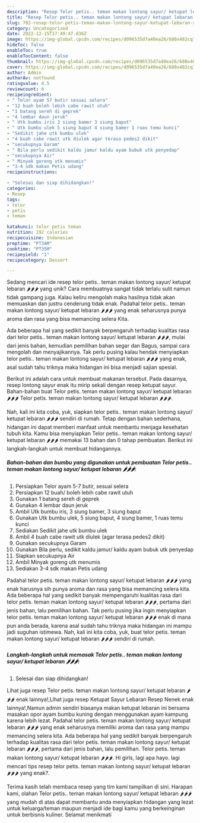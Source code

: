 ```yaml
---
description: "Resep Telor petis.. teman makan lontong sayur/ ketupat lebaran 🌶🌶🌶 yang Lezat"
title: "Resep Telor petis.. teman makan lontong sayur/ ketupat lebaran 🌶🌶🌶 yang Lezat"
slug: 702-resep-telor-petis-teman-makan-lontong-sayur-ketupat-lebaran-yang-lezat
category: Uncategorized
date: 2022-12-15T17:49:47.036Z
image: https://img-global.cpcdn.com/recipes/d096535d7a40ea26/680x482cq70/telor-petis-teman-makan-lontong-sayur-ketupat-lebaran-foto-resep-utama.jpg
hideToc: false
enableToc: true
enableTocContent: false
thumbnail: https://img-global.cpcdn.com/recipes/d096535d7a40ea26/680x482cq70/telor-petis-teman-makan-lontong-sayur-ketupat-lebaran-foto-resep-utama.jpg
cover: https://img-global.cpcdn.com/recipes/d096535d7a40ea26/680x482cq70/telor-petis-teman-makan-lontong-sayur-ketupat-lebaran-foto-resep-utama.jpg
author: Admin
authorAv: notfound
ratingvalue: 4.5
reviewcount: 6
recipeingredient:
- " Telor ayam 57 butir sesuai selera"
- "12 buah boleh lebih cabe rawit utuh"
- "1 batang sereh di geprek"
- "4 lembar daun jeruk"
- " Utk bumbu iris 3 siung bamer 3 siung baput"
- " Utk bumbu ulek 5 siung baput 4 siung bamer 1 ruas temu kunci"
- "Sedikit jahe utk bumbu ulek"
- "4 buah cabe rawit utk diulek agar terasa pedes2 dikit"
- "secukupnya Garam"
- " Bila perlu sedikit kaldu jamur kaldu ayam bubuk utk penyedap"
- "secukupnya Air"
- " Minyak goreng utk menumis"
- "3-4 sdk makan Petis udang"
recipeinstructions:

- "Selesai dan siap dihidangkan!"
categories:
- Resep
tags:
- telor
- petis
- teman

katakunci: telor petis teman 
nutrition: 192 calories
recipecuisine: Indonesian
preptime: "PT34M"
cooktime: "PT35M"
recipeyield: "1"
recipecategory: Dessert

---
```





Sedang mencari ide resep telor petis.. teman makan lontong sayur/ ketupat lebaran 🌶🌶🌶 yang unik? Cara membuatnya sangat tidak terlalu sulit namun tidak gampang juga. Kalau keliru mengolah maka hasilnya tidak akan memuaskan dan justru cenderung tidak enak. Padahal telor petis.. teman makan lontong sayur/ ketupat lebaran 🌶🌶🌶 yang enak seharusnya punya aroma dan rasa yang bisa memancing selera Kita.





Ada beberapa hal yang sedikit banyak berpengaruh terhadap kualitas rasa dari telor petis.. teman makan lontong sayur/ ketupat lebaran 🌶🌶🌶, mulai dari jenis bahan, kemudian pemilihan bahan segar dan Bagus, sampai cara mengolah dan menyajikannya. Tak perlu pusing kalau hendak menyiapkan telor petis.. teman makan lontong sayur/ ketupat lebaran 🌶🌶🌶 yang enak,      asal sudah tahu triknya maka hidangan ini bisa menjadi sajian spesial.














Berikut ini adalah cara untuk membuat makanan tersebut. Pada dasarnya, resep lontong sayur enak itu mirip sekali dengan resep ketupat sayur. Bahan-bahan buat Telor petis. teman makan lontong sayur/ ketupat lebaran 🌶🌶🌶 Telor petis. teman makan lontong sayur/ ketupat lebaran 🌶🌶🌶.






Nah, kali ini kita coba, yuk, siapkan telor petis.. teman makan lontong sayur/ ketupat lebaran 🌶🌶🌶 sendiri di rumah. Tetap dengan bahan sederhana, hidangan ini dapat memberi manfaat untuk membantu menjaga kesehatan tubuh kita. Kamu bisa menyiapkan Telor petis.. teman makan lontong sayur/ ketupat lebaran 🌶🌶🌶 memakai 13 bahan dan 0 tahap pembuatan. Berikut ini langkah-langkah untuk membuat hidangannya.

<!--inarticleads1-->

##### Bahan-bahan dan bumbu yang digunakan untuk pembuatan Telor petis.. teman makan lontong sayur/ ketupat lebaran 🌶🌶🌶:

1. Persiapkan  Telor ayam 5-7 butir, sesuai selera
1. Persiapkan 12 buah/ boleh lebih cabe rawit utuh
1. Gunakan 1 batang sereh di geprek
1. Gunakan 4 lembar daun jeruk
1. Ambil  Utk bumbu iris, 3 siung bamer, 3 siung baput
1. Gunakan  Utk bumbu ulek, 5 siung baput, 4 siung bamer, 1 ruas temu kunci
1. Sediakan Sedikit jahe utk bumbu ulek
1. Ambil 4 buah cabe rawit utk diulek (agar terasa pedes2 dikit)
1. Gunakan secukupnya Garam
1. Gunakan  Bila perlu, sedikit kaldu jamur/ kaldu ayam bubuk utk penyedap
1. Siapkan secukupnya Air
1. Ambil  Minyak goreng utk menumis
1. Sediakan 3-4 sdk makan Petis udang


Padahal telor petis. teman makan lontong sayur/ ketupat lebaran 🌶🌶🌶 yang enak harusnya sih punya aroma dan rasa yang bisa memancing selera kita. Ada beberapa hal yang sedikit banyak mempengaruhi kualitas rasa dari telor petis. teman makan lontong sayur/ ketupat lebaran 🌶🌶🌶, pertama dari jenis bahan, lalu pemilihan bahan. Tak perlu pusing jika ingin menyiapkan telor petis. teman makan lontong sayur/ ketupat lebaran 🌶🌶🌶 enak di mana pun anda berada, karena asal sudah tahu triknya maka hidangan ini mampu jadi suguhan istimewa. Nah, kali ini kita coba, yuk, buat telor petis. teman makan lontong sayur/ ketupat lebaran 🌶🌶🌶 sendiri di rumah. 

<!--inarticleads2-->

##### Langkah-langkah untuk memasak Telor petis.. teman makan lontong sayur/ ketupat lebaran 🌶🌶🌶:


1. Selesai dan siap dihidangkan!

Lihat juga resep Telor petis. teman makan lontong sayur/ ketupat lebaran 🌶🌶🌶 enak lainnya!,Lihat juga resep Ketupat Sayur Lebaran Resep Nenek enak lainnya!,Namun admin sendiri biasanya makan ketupat lebaran ini bersama masakan opor ayam bumbu kuning dengan menggunakan ayam kampung karena lebih lezat. Padahal telor petis. teman makan lontong sayur/ ketupat lebaran 🌶🌶🌶 yang enak seharusnya memiliki aroma dan rasa yang mampu memancing selera kita. Ada beberapa hal yang sedikit banyak berpengaruh terhadap kualitas rasa dari telor petis. teman makan lontong sayur/ ketupat lebaran 🌶🌶🌶, pertama dari jenis bahan, lalu pemilihan. Telor petis. teman makan lontong sayur/ ketupat lebaran 🌶🌶🌶. Hi girls, lagi apa hayo. lagi mencari tips resep telor petis. teman makan lontong sayur/ ketupat lebaran 🌶🌶🌶 yang enak?. 

Terima kasih telah membaca resep yang tim kami tampilkan di sini. Harapan kami, olahan Telor petis.. teman makan lontong sayur/ ketupat lebaran 🌶🌶🌶 yang mudah di atas dapat membantu anda menyiapkan hidangan yang lezat untuk keluarga/teman maupun menjadi ide bagi kamu yang berkeinginan untuk berbisnis kuliner. Selamat menikmati
